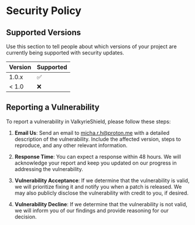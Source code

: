 # Security Policy

## Supported Versions

Use this section to tell people about which versions of your project are currently being supported with security updates.

| Version | Supported          |
| ------- | ------------------ |
| 1.0.x   | :white_check_mark: |
| < 1.0   | :x:                |

## Reporting a Vulnerability

To report a vulnerability in ValkyrieShield, please follow these steps:

1. **Email Us**: Send an email to [micha.r.h@proton.me](mailto:micha.r.h@proton.me) with a detailed description of the vulnerability. Include the affected version, steps to reproduce, and any other relevant information.

2. **Response Time**: You can expect a response within 48 hours. We will acknowledge your report and keep you updated on our progress in addressing the vulnerability.

3. **Vulnerability Acceptance**: If we determine that the vulnerability is valid, we will prioritize fixing it and notify you when a patch is released. We may also publicly disclose the vulnerability with credit to you, if desired.

4. **Vulnerability Decline**: If we determine that the vulnerability is not valid, we will inform you of our findings and provide reasoning for our decision.
